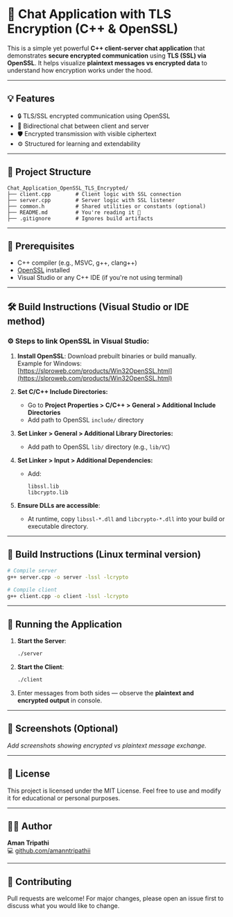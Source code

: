 # 🔐 Chat Application with TLS Encryption (C++ & OpenSSL)

This is a simple yet powerful **C++ client-server chat application** that demonstrates **secure encrypted communication** using **TLS (SSL) via OpenSSL**. It helps visualize **plaintext messages vs encrypted data** to understand how encryption works under the hood.

---

## 💡 Features

- 🔒 TLS/SSL encrypted communication using OpenSSL  
- 💬 Bidirectional chat between client and server  
- 🛡️ Encrypted transmission with visible ciphertext  
- ⚙️ Structured for learning and extendability

---

## 📁 Project Structure

```
Chat_Application_OpenSSL_TLS_Encrypted/
├── client.cpp        # Client logic with SSL connection
├── server.cpp        # Server logic with SSL listener
├── common.h          # Shared utilities or constants (optional)
├── README.md         # You're reading it 🙂
├── .gitignore        # Ignores build artifacts
```

---

## 🧰 Prerequisites

- C++ compiler (e.g., MSVC, g++, clang++)
- [OpenSSL](https://www.openssl.org/) installed
- Visual Studio or any C++ IDE (if you're not using terminal)

---

## 🛠️ Build Instructions (Visual Studio or IDE method)

### ⚙️ Steps to link OpenSSL in Visual Studio:

1. **Install OpenSSL**: Download prebuilt binaries or build manually.  
   Example for Windows: [https://slproweb.com/products/Win32OpenSSL.html](https://slproweb.com/products/Win32OpenSSL.html)

2. **Set C/C++ Include Directories:**
   - Go to **Project Properties > C/C++ > General > Additional Include Directories**
   - Add path to OpenSSL `include/` directory

3. **Set Linker > General > Additional Library Directories:**
   - Add path to OpenSSL `lib/` directory (e.g., `lib/VC`)

4. **Set Linker > Input > Additional Dependencies:**
   - Add:
     ```
     libssl.lib
     libcrypto.lib
     ```

5. **Ensure DLLs are accessible**:
   - At runtime, copy `libssl-*.dll` and `libcrypto-*.dll` into your build or executable directory.

---

## 🧪 Build Instructions (Linux terminal version)

```bash
# Compile server
g++ server.cpp -o server -lssl -lcrypto

# Compile client
g++ client.cpp -o client -lssl -lcrypto
```

---

## 🚀 Running the Application

1. **Start the Server**:
   ```bash
   ./server
   ```

2. **Start the Client**:
   ```bash
   ./client
   ```

3. Enter messages from both sides — observe the **plaintext and encrypted output** in console.

---

## 📸 Screenshots (Optional)

_Add screenshots showing encrypted vs plaintext message exchange._

---

## 📝 License

This project is licensed under the MIT License. Feel free to use and modify it for educational or personal purposes.

---

## 🙋‍♂️ Author

**Aman Tripathi**  
💻 [github.com/amanntripathii](https://github.com/amanntripathii)

---

## 🤝 Contributing

Pull requests are welcome! For major changes, please open an issue first to discuss what you would like to change.
